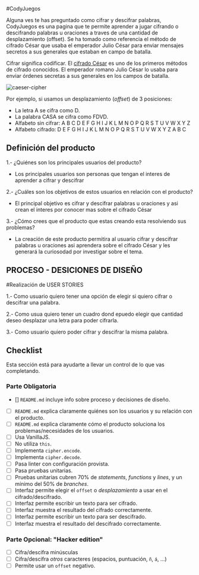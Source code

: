 #CodyJuegos

Alguna ves te has preguntado como cifrar y descifrar palabras, CodyJuegos es una pagina que te permite aprender a jugar cifrando o descifrando palabras u oraciones a traves de una cantidad de desplazamiento (offset). Se ha tomado como referencia el método de cifrado César que usaba el emperador Julio César para enviar mensajes secretos a sus generales que estaban en campo de batalla.

Cifrar significa codificar. El [cifrado César](https://en.wikipedia.org/wiki/Caesar_cipher) es uno de los primeros métodos de cifrado conocidos. El emperador romano Julio César lo usaba para enviar órdenes secretas a sus generales en los campos de batalla.


![caeser-cipher](https://upload.wikimedia.org/wikipedia/commons/thumb/2/2b/Caesar3.svg/2000px-Caesar3.svg.png)

Por ejemplo, si usamos un desplazamiento (_offset_) de 3 posiciones:

- La letra A se cifra como D.
- La palabra CASA se cifra como FDVD.
- Alfabeto sin cifrar: A B C D E F G H I J K L M N O P Q R S T U V W X Y Z
- Alfabeto cifrado: D E F G H I J K L M N O P Q R S T U V W X Y Z A B C



## Definición del producto

1.- ¿Quiénes son los principales usuarios del producto?
   - Los principales usuarios son personas que tengan el interes de aprender a cifrar y descifrar

2.- ¿Cuáles son los objetivos de estos usuarios en relación con el producto?

  - El principal objetivo es cifrar y descifrar palabras u oraciones y asi      crean  el interes por conocer mas sobre el cifrado César

3.- ¿Cómo crees que el producto que estas creando esta resolviendo sus problemas?

  - La creación de este producto permitira al usuario cifrar y descifrar palabras u oraciones asi aprendera sobre el cifrado César y les generará la curiosodad por investigar sobre el tema.



## PROCESO - DESICIONES DE DISEÑO

#Realización de USER STORIES

  1.- Como usuario quiero tener una opción de elegir si quiero cifrar o descifrar una palabra.

  2.- Como usua quiero tener un cuadro dond epuedo elegir que cantidad deseo desplazar una letra para poder cifrarla.

  3.- Como usuario quiero poder cifrar y descifrar la misma palabra.

## Checklist

Esta sección está  para ayudarte a llevar un control de lo que vas completando.

### Parte Obligatoria

* [] `README.md` incluye info sobre proceso y decisiones de diseño.
* [ ] `README.md` explica claramente quiénes son los usuarios y su relación con el producto.
* [ ] `README.md` explica claramente cómo el producto soluciona los problemas/necesidades de los usuarios.
* [ ] Usa VanillaJS.
* [ ] No utiliza `this`.
* [ ] Implementa `cipher.encode`.
* [ ] Implementa `cipher.decode`.
* [ ] Pasa linter con configuración provista.
* [ ] Pasa pruebas unitarias.
* [ ] Pruebas unitarias cubren 70% de _statements_, _functions_ y _lines_, y un
  mínimo del 50% de _branches_.
* [ ] Interfaz permite elegir el `offset` o _desplazamiento_ a usar en el
  cifrado/descifrado.
* [ ] Interfaz permite escribir un texto para ser cifrado.
* [ ] Interfaz muestra el resultado del cifrado correctamente.
* [ ] Interfaz permite escribir un texto para ser descifrado.
* [ ] Interfaz muestra el resultado del descifrado correctamente.

### Parte Opcional: "Hacker edition"

* [ ] Cifra/descifra minúsculas
* [ ] Cifra/descifra _otros_ caracteres (espacios, puntuación, `ñ`, `á`, ...)
* [ ] Permite usar un `offset` negativo.
